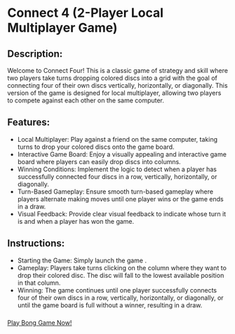 # Connect 4 (2-Player Local Multiplayer Game)

## Description:
Welcome to Connect Four! This is a classic game of strategy and skill where two players take turns dropping colored discs into a grid with the goal of connecting four of their own discs vertically, horizontally, or diagonally. This version of the game is designed for local multiplayer, allowing two players to compete against each other on the same computer.

## Features:

- Local Multiplayer: Play against a friend on the same computer, taking turns to drop your colored discs onto the game board.
- Interactive Game Board: Enjoy a visually appealing and interactive game board where players can easily drop discs into columns.
- Winning Conditions: Implement the logic to detect when a player has successfully connected four discs in a row, vertically, horizontally, or diagonally.
- Turn-Based Gameplay: Ensure smooth turn-based gameplay where players alternate making moves until one player wins or the game ends in a draw.
- Visual Feedback: Provide clear visual feedback to indicate whose turn it is and when a player has won the game.

## Instructions:

- Starting the Game: Simply launch the game .
- Gameplay: Players take turns clicking on the column where they want to drop their colored disc. The disc will fall to the lowest available position in that column.
- Winning: The game continues until one player successfully connects four of their own discs in a row, vertically, horizontally, or diagonally, or until the game board is full without a winner, resulting in a draw.

###
[Play Bong Game Now!](https://connect4-game-f8d61.web.app/)
